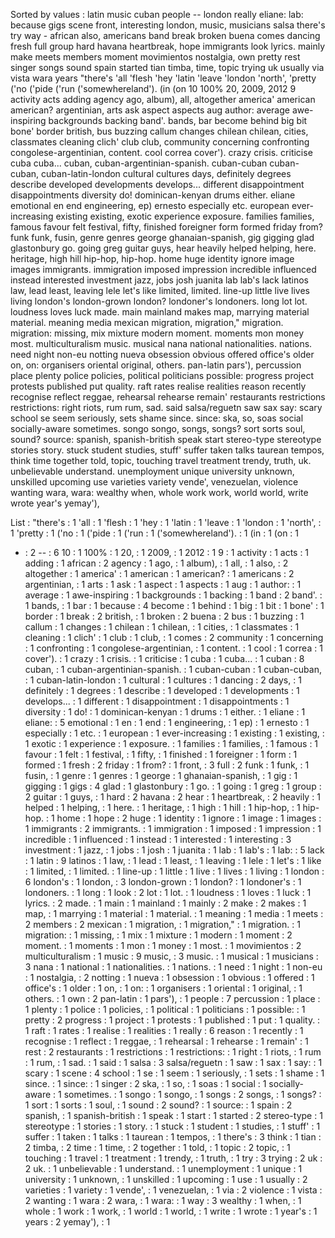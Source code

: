 Sorted by values :
latin music cuban people -- london really eliane: lab: because gigs scene front, interesting london, music, musicians salsa there's try way - african also, americans band break broken buena comes dancing fresh full group hard havana heartbreak, hope immigrants look lyrics. mainly make meets members moment movimientos nostalgia, own pretty rest singer songs sound spain started tian timba, time, topic trying uk usually via vista wara years "there's 'all 'flesh 'hey 'latin 'leave 'london 'north', 'pretty ('no ('pide ('run ('somewhereland'). (in (on 10 100% 20, 2009, 2012 9 activity acts adding agency ago, album), all, altogether america' american american? argentinian, arts ask aspect aspects aug author: average awe-inspiring backgrounds backing band'. bands, bar become behind big bit bone' border british, bus buzzing callum changes chilean chilean, cities, classmates cleaning clich' club club, community concerning confronting congolese-argentinian, content. cool correa cover'). crazy crisis. criticise cuba cuba... cuban, cuban-argentinian-spanish. cuban-cuban cuban-cuban, cuban-latin-london cultural cultures days, definitely degrees describe developed developments develops... different disappointment disappointments diversity do! dominican-kenyan drums either. eliane emotional en end engineering, ep) ernesto especially etc. european ever-increasing existing existing, exotic experience exposure. families families, famous favour felt festival, fifty, finished foreigner form formed friday from? funk funk, fusin, genre genres george ghanaian-spanish, gig gigging glad glastonbury go. going greg guitar guys, hear heavily helped helping, here. heritage, high hill hip-hop, hip-hop. home huge identity ignore image images immigrants. immigration imposed impression incredible influenced instead interested investment jazz, jobs josh juanita lab lab's lack latinos law, lead least, leaving lele let's like limited, limited. line-up little live lives living london's london-grown london? londoner's londoners. long lot lot. loudness loves luck made. main mainland makes map, marrying material material. meaning media mexican migration, migration," migration. migration: missing, mix mixture modern moment. moments mon money most. multiculturalism music. musical nana national nationalities. nations. need night non-eu notting nueva obsession obvious offered office's older on, on: organisers oriental original, others. pan-latin pars'), percussion place plenty police policies, political politicians possible: progress project protests published put quality. raft rates realise realities reason recently recognise reflect reggae, rehearsal rehearse remain' restaurants restrictions restrictions: right riots, rum rum, sad. said salsa/reguetn saw sax say: scary school se seem seriously, sets shame since. since: ska, so, soas social socially-aware sometimes. songo songo, songs, songs? sort sorts soul, sound? source: spanish, spanish-british speak start stereo-type stereotype stories story. stuck student studies, stuff' suffer taken talks taurean tempos, think time together told, topic, touching travel treatment trendy, truth, uk. unbelievable understand. unemployment unique university unknown, unskilled upcoming use varieties variety vende', venezuelan, violence wanting wara, wara: wealthy when, whole work work, world world, write wrote year's yemay'), 

List :
"there's : 1
'all : 1
'flesh : 1
'hey : 1
'latin : 1
'leave : 1
'london : 1
'north', : 1
'pretty : 1
('no : 1
('pide : 1
('run : 1
('somewhereland'). : 1
(in : 1
(on : 1
- : 2
-- : 6
10 : 1
100% : 1
20, : 1
2009, : 1
2012 : 1
9 : 1
activity : 1
acts : 1
adding : 1
african : 2
agency : 1
ago, : 1
album), : 1
all, : 1
also, : 2
altogether : 1
america' : 1
american : 1
american? : 1
americans : 2
argentinian, : 1
arts : 1
ask : 1
aspect : 1
aspects : 1
aug : 1
author: : 1
average : 1
awe-inspiring : 1
backgrounds : 1
backing : 1
band : 2
band'. : 1
bands, : 1
bar : 1
because : 4
become : 1
behind : 1
big : 1
bit : 1
bone' : 1
border : 1
break : 2
british, : 1
broken : 2
buena : 2
bus : 1
buzzing : 1
callum : 1
changes : 1
chilean : 1
chilean, : 1
cities, : 1
classmates : 1
cleaning : 1
clich' : 1
club : 1
club, : 1
comes : 2
community : 1
concerning : 1
confronting : 1
congolese-argentinian, : 1
content. : 1
cool : 1
correa : 1
cover'). : 1
crazy : 1
crisis. : 1
criticise : 1
cuba : 1
cuba... : 1
cuban : 8
cuban, : 1
cuban-argentinian-spanish. : 1
cuban-cuban : 1
cuban-cuban, : 1
cuban-latin-london : 1
cultural : 1
cultures : 1
dancing : 2
days, : 1
definitely : 1
degrees : 1
describe : 1
developed : 1
developments : 1
develops... : 1
different : 1
disappointment : 1
disappointments : 1
diversity : 1
do! : 1
dominican-kenyan : 1
drums : 1
either. : 1
eliane : 1
eliane: : 5
emotional : 1
en : 1
end : 1
engineering, : 1
ep) : 1
ernesto : 1
especially : 1
etc. : 1
european : 1
ever-increasing : 1
existing : 1
existing, : 1
exotic : 1
experience : 1
exposure. : 1
families : 1
families, : 1
famous : 1
favour : 1
felt : 1
festival, : 1
fifty, : 1
finished : 1
foreigner : 1
form : 1
formed : 1
fresh : 2
friday : 1
from? : 1
front, : 3
full : 2
funk : 1
funk, : 1
fusin, : 1
genre : 1
genres : 1
george : 1
ghanaian-spanish, : 1
gig : 1
gigging : 1
gigs : 4
glad : 1
glastonbury : 1
go. : 1
going : 1
greg : 1
group : 2
guitar : 1
guys, : 1
hard : 2
havana : 2
hear : 1
heartbreak, : 2
heavily : 1
helped : 1
helping, : 1
here. : 1
heritage, : 1
high : 1
hill : 1
hip-hop, : 1
hip-hop. : 1
home : 1
hope : 2
huge : 1
identity : 1
ignore : 1
image : 1
images : 1
immigrants : 2
immigrants. : 1
immigration : 1
imposed : 1
impression : 1
incredible : 1
influenced : 1
instead : 1
interested : 1
interesting : 3
investment : 1
jazz, : 1
jobs : 1
josh : 1
juanita : 1
lab : 1
lab's : 1
lab: : 5
lack : 1
latin : 9
latinos : 1
law, : 1
lead : 1
least, : 1
leaving : 1
lele : 1
let's : 1
like : 1
limited, : 1
limited. : 1
line-up : 1
little : 1
live : 1
lives : 1
living : 1
london : 6
london's : 1
london, : 3
london-grown : 1
london? : 1
londoner's : 1
londoners. : 1
long : 1
look : 2
lot : 1
lot. : 1
loudness : 1
loves : 1
luck : 1
lyrics. : 2
made. : 1
main : 1
mainland : 1
mainly : 2
make : 2
makes : 1
map, : 1
marrying : 1
material : 1
material. : 1
meaning : 1
media : 1
meets : 2
members : 2
mexican : 1
migration, : 1
migration," : 1
migration. : 1
migration: : 1
missing, : 1
mix : 1
mixture : 1
modern : 1
moment : 2
moment. : 1
moments : 1
mon : 1
money : 1
most. : 1
movimientos : 2
multiculturalism : 1
music : 9
music, : 3
music. : 1
musical : 1
musicians : 3
nana : 1
national : 1
nationalities. : 1
nations. : 1
need : 1
night : 1
non-eu : 1
nostalgia, : 2
notting : 1
nueva : 1
obsession : 1
obvious : 1
offered : 1
office's : 1
older : 1
on, : 1
on: : 1
organisers : 1
oriental : 1
original, : 1
others. : 1
own : 2
pan-latin : 1
pars'), : 1
people : 7
percussion : 1
place : 1
plenty : 1
police : 1
policies, : 1
political : 1
politicians : 1
possible: : 1
pretty : 2
progress : 1
project : 1
protests : 1
published : 1
put : 1
quality. : 1
raft : 1
rates : 1
realise : 1
realities : 1
really : 6
reason : 1
recently : 1
recognise : 1
reflect : 1
reggae, : 1
rehearsal : 1
rehearse : 1
remain' : 1
rest : 2
restaurants : 1
restrictions : 1
restrictions: : 1
right : 1
riots, : 1
rum : 1
rum, : 1
sad. : 1
said : 1
salsa : 3
salsa/reguetn : 1
saw : 1
sax : 1
say: : 1
scary : 1
scene : 4
school : 1
se : 1
seem : 1
seriously, : 1
sets : 1
shame : 1
since. : 1
since: : 1
singer : 2
ska, : 1
so, : 1
soas : 1
social : 1
socially-aware : 1
sometimes. : 1
songo : 1
songo, : 1
songs : 2
songs, : 1
songs? : 1
sort : 1
sorts : 1
soul, : 1
sound : 2
sound? : 1
source: : 1
spain : 2
spanish, : 1
spanish-british : 1
speak : 1
start : 1
started : 2
stereo-type : 1
stereotype : 1
stories : 1
story. : 1
stuck : 1
student : 1
studies, : 1
stuff' : 1
suffer : 1
taken : 1
talks : 1
taurean : 1
tempos, : 1
there's : 3
think : 1
tian : 2
timba, : 2
time : 1
time, : 2
together : 1
told, : 1
topic : 2
topic, : 1
touching : 1
travel : 1
treatment : 1
trendy, : 1
truth, : 1
try : 3
trying : 2
uk : 2
uk. : 1
unbelievable : 1
understand. : 1
unemployment : 1
unique : 1
university : 1
unknown, : 1
unskilled : 1
upcoming : 1
use : 1
usually : 2
varieties : 1
variety : 1
vende', : 1
venezuelan, : 1
via : 2
violence : 1
vista : 2
wanting : 1
wara : 2
wara, : 1
wara: : 1
way : 3
wealthy : 1
when, : 1
whole : 1
work : 1
work, : 1
world : 1
world, : 1
write : 1
wrote : 1
year's : 1
years : 2
yemay'), : 1
